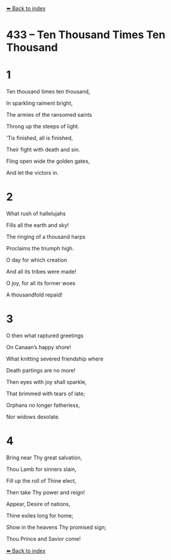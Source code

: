[⬅️ Back to index](../README.md)

# 433 – Ten Thousand Times Ten Thousand





# 1

Ten thousand times ten thousand,

In sparkling raiment bright,

The armies of the ransomed saints

Throng up the steeps of light.

‘Tis finished, all is finished,

Their fight with death and sin.

Fling open wide the golden gates,

And let the victors in.



# 2

What rush of hallelujahs

Fills all the earth and sky!

The ringing of a thousand harps

Proclaims the triumph high.

O day for which creation

And all its tribes were made!

O joy, for all its former woes

A thousandfold repaid!



# 3

O then what raptured greetings

On Canaan’s happy shore!

What knitting severed friendship where

Death partings are no more!

Then eyes with joy shall sparkle,

That brimmed with tears of late;

Orphans no longer fatherless,

Nor widows desolate.



# 4

Bring near Thy great salvation,

Thou Lamb for sinners slain,

Fill up the roll of Thine elect,

Then take Thy power and reign!

Appear, Desire of nations,

Thine exiles long for home;

Show in the heavens Thy promised sign;

Thou Prince and Savior come!

[⬅️ Back to index](../README.md)
